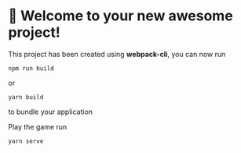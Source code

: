 # 🚀 Welcome to your new awesome project!

This project has been created using **webpack-cli**, you can now run

```
npm run build
```

or

```
yarn build
```

to bundle your application

Play the game run
```
yarn serve
```